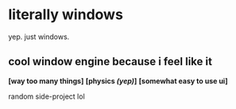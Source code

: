 # literally windows
yep. just windows.

## cool window engine because i feel like it
**[way too many things]**
**[physics *(yep)*]**
**[somewhat easy to use ui]**

random side-project lol
